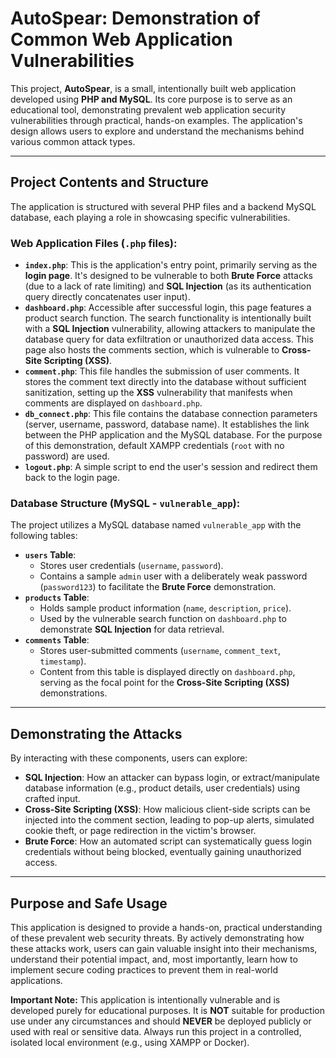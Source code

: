 # AutoSpear: Demonstration of Common Web Application Vulnerabilities

This project, **AutoSpear**, is a small, intentionally built web application developed using **PHP and MySQL**. Its core purpose is to serve as an educational tool, demonstrating prevalent web application security vulnerabilities through practical, hands-on examples. The application's design allows users to explore and understand the mechanisms behind various common attack types.

---

## Project Contents and Structure

The application is structured with several PHP files and a backend MySQL database, each playing a role in showcasing specific vulnerabilities.

### Web Application Files (`.php` files):

* **`index.php`**: This is the application's entry point, primarily serving as the **login page**. It's designed to be vulnerable to both **Brute Force** attacks (due to a lack of rate limiting) and **SQL Injection** (as its authentication query directly concatenates user input).
* **`dashboard.php`**: Accessible after successful login, this page features a product search function. The search functionality is intentionally built with a **SQL Injection** vulnerability, allowing attackers to manipulate the database query for data exfiltration or unauthorized data access. This page also hosts the comments section, which is vulnerable to **Cross-Site Scripting (XSS)**.
* **`comment.php`**: This file handles the submission of user comments. It stores the comment text directly into the database without sufficient sanitization, setting up the **XSS** vulnerability that manifests when comments are displayed on `dashboard.php`.
* **`db_connect.php`**: This file contains the database connection parameters (server, username, password, database name). It establishes the link between the PHP application and the MySQL database. For the purpose of this demonstration, default XAMPP credentials (`root` with no password) are used.
* **`logout.php`**: A simple script to end the user's session and redirect them back to the login page.

### Database Structure (MySQL - `vulnerable_app`):

The project utilizes a MySQL database named `vulnerable_app` with the following tables:

* **`users` Table**:
    * Stores user credentials (`username`, `password`).
    * Contains a sample `admin` user with a deliberately weak password (`password123`) to facilitate the **Brute Force** demonstration.
* **`products` Table**:
    * Holds sample product information (`name`, `description`, `price`).
    * Used by the vulnerable search function on `dashboard.php` to demonstrate **SQL Injection** for data retrieval.
* **`comments` Table**:
    * Stores user-submitted comments (`username`, `comment_text`, `timestamp`).
    * Content from this table is displayed directly on `dashboard.php`, serving as the focal point for the **Cross-Site Scripting (XSS)** demonstrations.

---

## Demonstrating the Attacks

By interacting with these components, users can explore:

* **SQL Injection**: How an attacker can bypass login, or extract/manipulate database information (e.g., product details, user credentials) using crafted input.
* **Cross-Site Scripting (XSS)**: How malicious client-side scripts can be injected into the comment section, leading to pop-up alerts, simulated cookie theft, or page redirection in the victim's browser.
* **Brute Force**: How an automated script can systematically guess login credentials without being blocked, eventually gaining unauthorized access.

---

## Purpose and Safe Usage

This application is designed to provide a hands-on, practical understanding of these prevalent web security threats. By actively demonstrating how these attacks work, users can gain valuable insight into their mechanisms, understand their potential impact, and, most importantly, learn how to implement secure coding practices to prevent them in real-world applications.

**Important Note:** This application is intentionally vulnerable and is developed purely for educational purposes. It is **NOT** suitable for production use under any circumstances and should **NEVER** be deployed publicly or used with real or sensitive data. Always run this project in a controlled, isolated local environment (e.g., using XAMPP or Docker).
